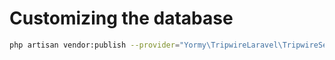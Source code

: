 # Customizing the database
```bash
php artisan vendor:publish --provider="Yormy\TripwireLaravel\TripwireServiceProvider" --tag="migrations"
```

